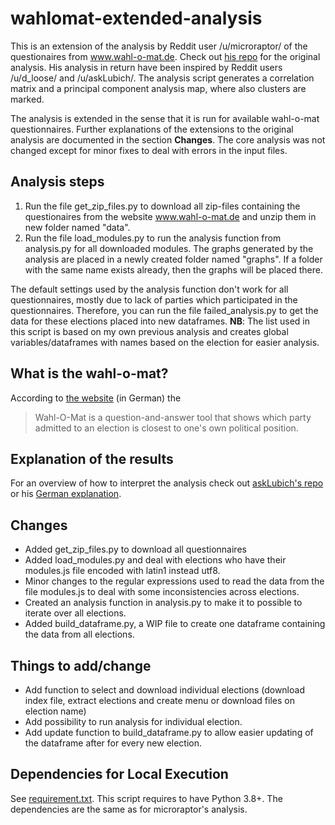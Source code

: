 # wahlomat-extended-analysis
This is an extension of the analysis by Reddit user /u/microraptor/ of the questionaires from www.wahl-o-mat.de. 
Check out [his repo](https://github.com/microraptor/wahlomat_analysis) for the original analysis.
His analysis in return have been inspired by Reddit users /u/d_loose/ and /u/askLubich/.
The analysis script generates a correlation matrix and a principal component analysis map, where also clusters are marked.

The analysis is extended in the sense that it is run for available wahl-o-mat questionnaires. 
Further explanations of the extensions to the original analysis are documented in the section __Changes__.
The core analysis was not changed except for minor fixes to deal with errors in the input files.

## Analysis steps

1. Run the file get_zip_files.py to download all zip-files containing the questionaires from the website www.wahl-o-mat.de and unzip them in new folder named "data".
2. Run the file load_modules.py to run the analysis function from analysis.py for all downloaded modules. The graphs generated by the analysis are placed in a newly created folder named "graphs". If a folder with the same name exists already, then the graphs will be placed there. 

The default settings used by the analysis function don't work for all questionnaires, mostly due to lack of parties which participated in the questionnaires.
Therefore, you can run the file failed_analysis.py to get the data for these elections placed into new dataframes.
__NB__: The list used in this script is based on my own previous analysis and creates global variables/dataframes with names based on the election for easier analysis.

## What is the wahl-o-mat?
According to [the website](https://www.bpb.de/themen/wahl-o-mat/294576/wie-funktioniert-der-wahl-o-mat/) (in German) the
> Wahl-O-Mat is a question-and-answer tool that shows which party admitted to an election is closest to one's own political position.


## Explanation of the results

For an overview of how to interpret the analysis check out [askLubich's repo](https://github.com/askLubich/Wahl-O-Mat-EU-2019) 
or his [German explanation](https://www.reddit.com/r/de/comments/bqubdv/wahlomat_analyse_zur_euparlamentswahl_2019_oc/eo7zmaq/).

## Changes
- Added get_zip_files.py to download all questionnaires
- Added load_modules.py and deal with elections who have their modules.js file encoded with latin1 instead utf8.
- Minor changes to the regular expressions used to read the data from the file modules.js to deal with some inconsistencies across elections.
- Created an analysis function in analysis.py to make it to possible to iterate over all elections. 
- Added build_dataframe.py, a WIP file to create one dataframe containing the data from all elections.


## Things to add/change
- Add function to select and download individual elections (download index file, extract elections and create menu or download files on election name)
- Add possibility to run analysis for individual election.
- Add update function to build_dataframe.py to allow easier updating of the dataframe after for every new election.


## Dependencies for Local Execution
See [requirement.txt](requirement.txt).
This script requires to have Python 3.8+.
The dependencies are the same as for microraptor's analysis.
